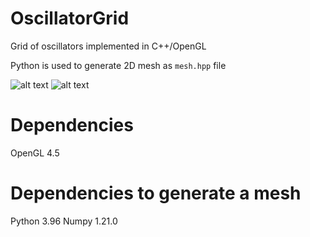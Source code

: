 # OscillatorGrid
Grid of oscillators implemented in C++/OpenGL

Python is used to generate 2D mesh as `mesh.hpp` file

![alt text](https://github.com/EQUINOX24/OscillatorGrid/blob/master/demo_hex.gif)
![alt text](https://github.com/EQUINOX24/OscillatorGrid/blob/master/demo_aquare.gif)

# Dependencies
OpenGL 4.5
# Dependencies to generate a mesh
Python 3.96
Numpy 1.21.0
